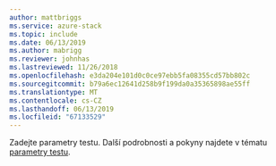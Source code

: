 ```yaml
---
author: mattbriggs
ms.service: azure-stack
ms.topic: include
ms.date: 06/13/2019
ms.author: mabrigg
ms.reviewer: johnhas
ms.lastreviewed: 11/26/2018
ms.openlocfilehash: e3da204e101d0c0ce97ebb5fa08355cd57bb802c
ms.sourcegitcommit: b79a6ec12641d258b9f199da0a35365898ae55ff
ms.translationtype: MT
ms.contentlocale: cs-CZ
ms.lasthandoff: 06/13/2019
ms.locfileid: "67133529"
---
```

Zadejte parametry testu. Další podrobnosti a pokyny najdete v tématu [parametry testu](../azure-stack-vaas-parameters.md#test-parameters).